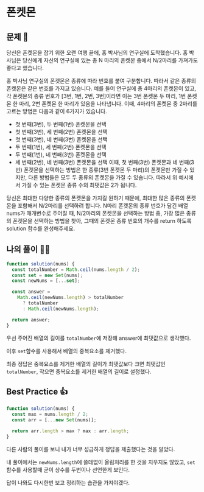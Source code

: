 # 폰켓몬

## 문제 📖

당신은 폰켓몬을 잡기 위한 오랜 여행 끝에, 홍 박사님의 연구실에 도착했습니다. 홍 박사님은 당신에게 자신의 연구실에 있는 총 N 마리의 폰켓몬 중에서 N/2마리를 가져가도 좋다고 했습니다.

홍 박사님 연구실의 폰켓몬은 종류에 따라 번호를 붙여 구분합니다. 따라서 같은 종류의 폰켓몬은 같은 번호를 가지고 있습니다. 예를 들어 연구실에 총 4마리의 폰켓몬이 있고, 각 폰켓몬의 종류 번호가 [3번, 1번, 2번, 3번]이라면 이는 3번 폰켓몬 두 마리, 1번 폰켓몬 한 마리, 2번 폰켓몬 한 마리가 있음을 나타냅니다. 이때, 4마리의 폰켓몬 중 2마리를 고르는 방법은 다음과 같이 6가지가 있습니다.

- 첫 번째(3번), 두 번째(1번) 폰켓몬을 선택
- 첫 번째(3번), 세 번째(2번) 폰켓몬을 선택
- 첫 번째(3번), 네 번째(3번) 폰켓몬을 선택
- 두 번째(1번), 세 번째(2번) 폰켓몬을 선택
- 두 번째(1번), 네 번째(3번) 폰켓몬을 선택
- 세 번째(2번), 네 번째(3번) 폰켓몬을 선택
  이때, 첫 번째(3번) 폰켓몬과 네 번째(3번) 폰켓몬을 선택하는 방법은 한 종류(3번 폰켓몬 두 마리)의 폰켓몬만 가질 수 있지만, 다른 방법들은 모두 두 종류의 폰켓몬을 가질 수 있습니다. 따라서 위 예시에서 가질 수 있는 폰켓몬 종류 수의 최댓값은 2가 됩니다.

당신은 최대한 다양한 종류의 폰켓몬을 가지길 원하기 때문에, 최대한 많은 종류의 폰켓몬을 포함해서 N/2마리를 선택하려 합니다. N마리 폰켓몬의 종류 번호가 담긴 배열 nums가 매개변수로 주어질 때, N/2마리의 폰켓몬을 선택하는 방법 중, 가장 많은 종류의 폰켓몬을 선택하는 방법을 찾아, 그때의 폰켓몬 종류 번호의 개수를 return 하도록 solution 함수를 완성해주세요.

## 나의 풀이 🙋‍♀️

```js
function solution(nums) {
  const totalNumber = Math.ceil(nums.length / 2);
  const set = new Set(nums);
  const newNums = [...set];

  const answer =
    Math.ceil(newNums.length) > totalNumber
      ? totalNumber
      : Math.ceil(newNums.length);

  return answer;
}
```

우선 주어진 배열의 길이를 `totalNumber`에 저장해 answer에 최댓값으로 생각했다.

이후 `set`함수를 사용해서 배열의 중복요소를 제거했다.

최종 정답은 중복요소를 제거한 배열의 길이가 최댓값보다 크면 최댓값인 `totalNumber`, 작으면 중복요소를 제거한 배열의 길이로 설정했다.

## Best Practice 👍

```js
function solution(nums) {
  const max = nums.length / 2;
  const arr = [...new Set(nums)];

  return arr.length > max ? max : arr.length;
}
```

다른 사람의 풀이를 보니 내가 너무 성급하게 정답을 제출했다는 것을 알았다.

내 풀이에서는 `newNums.length`에 쓸데없이 올림처리를 한 것을 지우지도 않았고, `set`함수를 사용할때 굳이 상수를 두번이나 선언한게 보인다.

답이 나와도 다시한번 보고 정리하는 습관을 가져야겠다.
